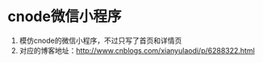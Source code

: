 # cnode微信小程序
1.  模仿cnode的微信小程序，不过只写了首页和详情页
2.  对应的博客地址：http://www.cnblogs.com/xianyulaodi/p/6288322.html
